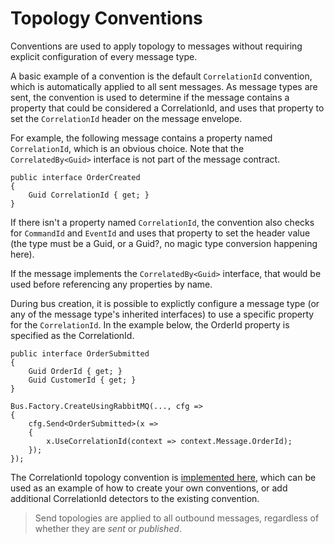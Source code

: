 # Topology Conventions

Conventions are used to apply topology to messages without requiring explicit configuration of every message type.

A basic example of a convention is the default `CorrelationId` convention, which is automatically applied to all sent messages. As message types are sent, the convention is used to determine if the message contains a property that could be considered a CorrelationId, and uses that property to set the `CorrelationId` header on the message envelope.

For example, the following message contains a property named `CorrelationId`, which is an obvious choice. Note that the `CorrelatedBy<Guid>` interface is not part of the message contract.

```
public interface OrderCreated
{
    Guid CorrelationId { get; }
}
```

If there isn't a property named `CorrelationId`, the convention also checks for `CommandId` and `EventId` and uses that property to set the header value (the type must be a Guid, or a Guid?, no magic type conversion happening here). 

If the message implements the `CorrelatedBy<Guid>` interface, that would be used before referencing any properties by name.

During bus creation, it is possible to explictly configure a message type (or any of the message type's inherited interfaces) to use a specific property for the `CorrelationId`. In the example below, the OrderId property is specified as the CorrelationId.

```
public interface OrderSubmitted
{
    Guid OrderId { get; }
    Guid CustomerId { get; }
}

Bus.Factory.CreateUsingRabbitMQ(..., cfg =>
{
    cfg.Send<OrderSubmitted>(x =>
    {
        x.UseCorrelationId(context => context.Message.OrderId);
    });
});
```

The CorrelationId topology convention is [implemented here](https://github.com/MassTransit/MassTransit/tree/develop/src/MassTransit/Topology/Conventions/CorrelationId), which can be used as an example of how to create your own conventions, or add additional CorrelationId detectors to the existing convention.

> Send topologies are applied to all outbound messages, regardless of whether they are _sent_ or _published_.
